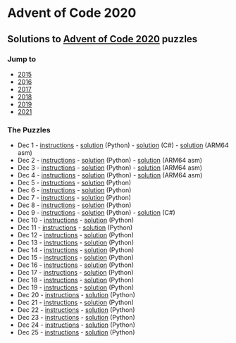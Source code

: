 # Advent of Code 2020

## Solutions to [Advent of Code 2020](https://adventofcode.com/2020/) puzzles

### Jump to
- [2015](https://github.com/SSteve/AdventOfCode/tree/master/Advent2015)
- [2016](https://github.com/SSteve/AdventOfCode/tree/master/Advent2016)
- [2017](https://github.com/SSteve/AdventOfCode/tree/master/Advent2017)
- [2018](https://github.com/SSteve/AdventOfCode/tree/master/Advent2018)
- [2019](https://github.com/SSteve/AdventOfCode/tree/master/Advent2019)
- [2021](https://github.com/SSteve/AdventOfCode/tree/master/Advent2021)

### The Puzzles
- Dec 1 - [instructions](http://adventofcode.com/2020/day/1) - [solution](./1.py) (Python) - [solution](./Day1/Day1/Program.cs) (C#) - [solution](./1.S) (ARM64 asm)
- Dec 2 - [instructions](http://adventofcode.com/2020/day/2) - [solution](./2.py) (Python) - [solution](./2.S) (ARM64 asm)
- Dec 3 - [instructions](http://adventofcode.com/2020/day/3) - [solution](./3.py) (Python) - [solution](./3.S) (ARM64 asm)
- Dec 4 - [instructions](http://adventofcode.com/2020/day/4) - [solution](./4.py) (Python) - [solution](./4.S) (ARM64 asm)
- Dec 5 - [instructions](http://adventofcode.com/2020/day/5) - [solution](./5.py) (Python)
- Dec 6 - [instructions](http://adventofcode.com/2020/day/6) - [solution](./6.py) (Python)
- Dec 7 - [instructions](http://adventofcode.com/2020/day/7) - [solution](./7.py) (Python)
- Dec 8 - [instructions](http://adventofcode.com/2020/day/8) - [solution](./8.py) (Python)
- Dec 9 - [instructions](http://adventofcode.com/2020/day/9) - [solution](./9.py) (Python) - [solution](./Day9/Day9/Program.cs) (C#)
- Dec 10 - [instructions](http://adventofcode.com/2020/day/10) - [solution](./10.py) (Python)
- Dec 11 - [instructions](http://adventofcode.com/2020/day/11) - [solution](./11.py) (Python)
- Dec 12 - [instructions](http://adventofcode.com/2020/day/12) - [solution](./12.py) (Python)
- Dec 13 - [instructions](http://adventofcode.com/2020/day/13) - [solution](./13.py) (Python)
- Dec 14 - [instructions](http://adventofcode.com/2020/day/14) - [solution](./14.py) (Python)
- Dec 15 - [instructions](http://adventofcode.com/2020/day/15) - [solution](./15.py) (Python)
- Dec 16 - [instructions](http://adventofcode.com/2020/day/16) - [solution](./16.py) (Python)
- Dec 17 - [instructions](http://adventofcode.com/2020/day/17) - [solution](./17.py) (Python)
- Dec 18 - [instructions](http://adventofcode.com/2020/day/18) - [solution](./18.py) (Python)
- Dec 19 - [instructions](http://adventofcode.com/2020/day/19) - [solution](./19.py) (Python)
- Dec 20 - [instructions](http://adventofcode.com/2020/day/20) - [solution](./20.py) (Python)
- Dec 21 - [instructions](http://adventofcode.com/2020/day/21) - [solution](./21.py) (Python)
- Dec 22 - [instructions](http://adventofcode.com/2020/day/22) - [solution](./22.py) (Python)
- Dec 23 - [instructions](http://adventofcode.com/2020/day/23) - [solution](./23.py) (Python)
- Dec 24 - [instructions](http://adventofcode.com/2020/day/24) - [solution](./24.py) (Python)
- Dec 25 - [instructions](http://adventofcode.com/2020/day/25) - [solution](./25.py) (Python)
